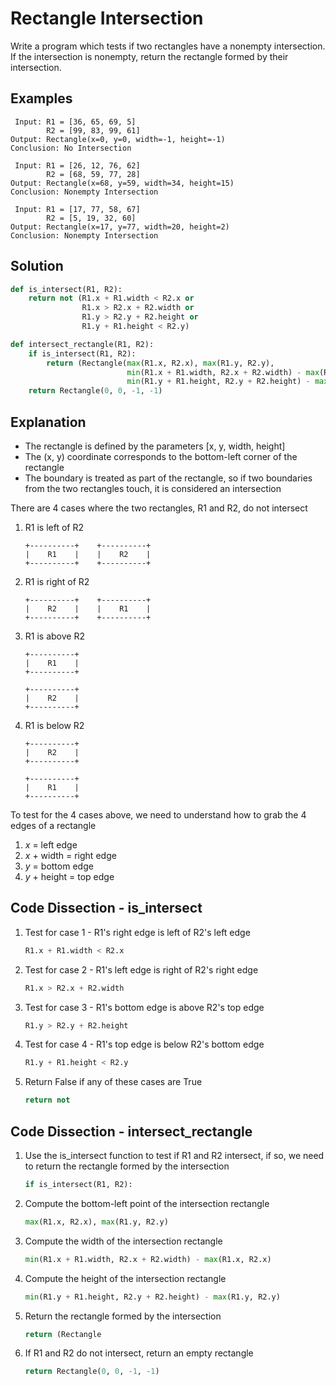 # Rectangle Intersection
Write a program which tests if two rectangles have a nonempty intersection. If the intersection is nonempty, return the rectangle formed by their intersection.  
  
## Examples
```
 Input: R1 = [36, 65, 69, 5]
        R2 = [99, 83, 99, 61]
Output: Rectangle(x=0, y=0, width=-1, height=-1)
Conclusion: No Intersection

 Input: R1 = [26, 12, 76, 62]
        R2 = [68, 59, 77, 28]
Output: Rectangle(x=68, y=59, width=34, height=15)
Conclusion: Nonempty Intersection

 Input: R1 = [17, 77, 58, 67]
        R2 = [5, 19, 32, 60]
Output: Rectangle(x=17, y=77, width=20, height=2)
Conclusion: Nonempty Intersection
```
  
## Solution
```python
def is_intersect(R1, R2):
    return not (R1.x + R1.width < R2.x or
                R1.x > R2.x + R2.width or
                R1.y > R2.y + R2.height or
                R1.y + R1.height < R2.y)

def intersect_rectangle(R1, R2):
    if is_intersect(R1, R2):
        return (Rectangle(max(R1.x, R2.x), max(R1.y, R2.y),
                          min(R1.x + R1.width, R2.x + R2.width) - max(R1.x, R2.x),
                          min(R1.y + R1.height, R2.y + R2.height) - max(R1.y, R2.y)))
    return Rectangle(0, 0, -1, -1)
```
  
## Explanation
* The rectangle is defined by the parameters [x, y, width, height]  
* The (x, y) coordinate corresponds to the bottom-left corner of the rectangle  
* The boundary is treated as part of the rectangle, so if two boundaries from the two rectangles touch, it is considered an intersection  
  
There are 4 cases where the two rectangles, R1 and R2, do not intersect  
1. R1 is left of R2  
    ```
    +----------+    +----------+
    |    R1    |    |    R2    |
    +----------+    +----------+
    ```
2. R1 is right of R2  
    ```
    +----------+    +----------+
    |    R2    |    |    R1    |
    +----------+    +----------+
    ```
3. R1 is above R2  
    ```
    +----------+
    |    R1    |
    +----------+

    +----------+
    |    R2    |
    +----------+
    ```
4. R1 is below R2  
    ```
    +----------+
    |    R2    |
    +----------+

    +----------+
    |    R1    |
    +----------+
    ```  
  
To test for the 4 cases above, we need to understand how to grab the 4 edges of a rectangle  
1. _x_ = left edge  
2. _x_ + width = right edge  
3. _y_ = bottom edge  
4. _y_ + height = top edge  
  
## Code Dissection - is_intersect
1. Test for case 1 - R1's right edge is left of R2's left edge  
    ```python
    R1.x + R1.width < R2.x
    ```
2. Test for case 2 - R1's left edge is right of R2's right edge  
    ```python
    R1.x > R2.x + R2.width
    ```
3. Test for case 3 - R1's bottom edge is above R2's top edge  
    ```python
    R1.y > R2.y + R2.height
    ```
4. Test for case 4 - R1's top edge is below R2's bottom edge  
    ```python
    R1.y + R1.height < R2.y
    ```
5. Return False if any of these cases are True  
    ```python
    return not
    ```
  
## Code Dissection - intersect_rectangle
1. Use the is_intersect function to test if R1 and R2 intersect, if so, we need to return the rectangle formed by the intersection  
    ```python
    if is_intersect(R1, R2):
    ```
2. Compute the bottom-left point of the intersection rectangle  
    ```python
    max(R1.x, R2.x), max(R1.y, R2.y)
    ```
2. Compute the width of the intersection rectangle  
    ```python
    min(R1.x + R1.width, R2.x + R2.width) - max(R1.x, R2.x)
    ```
3. Compute the height of the intersection rectangle  
    ```python
    min(R1.y + R1.height, R2.y + R2.height) - max(R1.y, R2.y)
    ```
4. Return the rectangle formed by the intersection  
    ```python
    return (Rectangle
    ```
5. If R1 and R2 do not intersect, return an empty rectangle  
    ```python
    return Rectangle(0, 0, -1, -1)
    ```